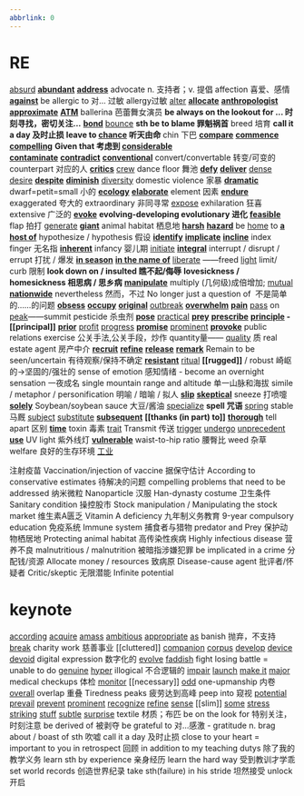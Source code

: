 ```yaml
---
abbrlink: 0
---
```

# RE
[absurd](absurd.md)
**[abundant](abundant.md)**
**[address](address.md)**
advocate n. 支持者；v. 提倡
affection 喜爱、感情
**[against](against.md)**
be  allergic to 对... 过敏 allergy过敏
[alter](alter.md)
**[allocate](allocate.md)**
**[anthropologist](anthropologist.md)**
**[approximate](approximate.md)**
**[ATM](ATM.md)**
ballerina 芭蕾舞女演员
**be always on the lookout for ...  时刻寻找，密切关注...**
**[bond](bond.md)**
[bounce](bounce.md)
**sth be to blame 罪魁祸首**
breed 培育
**call it a day 及时止损**
**leave to [chance](chance.md) 听天由命**
chin 下巴
**[compare](compare.md)**
**[commence](commence.md)**
**[compelling](compelling.md)**
**Given that 考虑到 [considerable](considerable.md)**  
**[contaminate](contaminate.md)**
**[contradict](contradict.md)**
**[conventional](conventional.md)**
convert/convertable 转变/可变的
counterpart 对应的人
**[critics](critics.md)**
[crew](crew.md)
dance floor 舞池
**[defy](defy.md)**
**[deliver](deliver.md)**
[dense](dense.md)
[desire](desire.md)
**[despite](despite.md)**
**[diminish](diminish.md)**
[diversity](diversity.md)
domestic violence 家暴
**[dramatic](dramatic.md)**
dwarf=petit=small 小的
**[ecology](ecology.md)**
**[elaborate](elaborate.md)**
element 因素
**[endure](endure.md)**
exaggerated 夸大的
extraordinary 非同寻常
[expose](expose.md)
exhilaration 狂喜
extensive 广泛的
**[evoke](evoke.md)**
**evolving-developing  evolutionary 进化** 
**[feasible](feasible.md)**
flap 拍打
[generate](generate.md)
**[giant](giant.md)**
animal habitat 栖息地
**[harsh](harsh.md)**
**[hazard](hazard.md)**
be [home](home.md) to
**[a host of](a%20host%20of.md)**
hypothesize / hypothesis 假设
**[identify](identify.md)**
**[implicate](implicate.md)**
**[incline](incline.md)**
index finger 无名指
**[inherent](inherent.md)**
infancy 婴儿期
[initiate](initiate.md)
**[integral](integral.md)**
interrupt / disrupt / errupt 打扰 / 爆发
**[in season](in%20season.md)**
**[in the name of](in%20the%20name%20of.md)**
[liberate](liberate.md) ——freed
[light](light.md)
limit/ curb 限制
**look down on / insulted 瞧不起/侮辱**
**lovesickness / homesickness 相思病 / 思乡病**
**[manipulate](manipulate.md)**
multiply (几何级)成倍增加;
[mutual](mutual.md)
**[nationwide](nationwide.md)**
nevertheless  然而，不过
No longer just a question of  不是简单的……的问题
**[obsess](obsess.md)**
**[occupy](occupy.md)**
**[original](original.md)**
[outbreak](outbreak.md)
**[overwhelm](overwhelm.md)**
**[pain](pain.md)**
[pass](pass.md) on
[peak](peak.md)——summit
pesticide 杀虫剂
**[pose](pose.md)**
[practical](practical.md)
**[prey](prey.md)**
**[prescribe](prescribe.md)**
**[principle](principle.md) - [[principal]]**
**[prior](prior.md)**
[profit](profit.md)
[progress](progress.md)
**[promise](promise.md)**
[prominent](prominent.md)
**[provoke](provoke.md)**
public relations exercise 公关手法,公关手段，炒作
quantity量—— [quality](quality.md) 质
real estate agent 房产中介
**[recruit](recruit.md)**
**[refine](refine.md)**
**[release](release.md)**
**[remark](remark.md)**
Remain to be seen/uncertain 有待观察/保持不确定
**[resistant](resistant.md)**
[ritual](ritual.md)
**[[rugged]]** / robust 崎岖的->坚固的/强壮的
sense of emotion 感知情绪
	- become an overnight sensation 一夜成名
single mountain range and altitude 单一山脉和海拔
simile / metaphor / personification 明喻 / 暗喻 / 拟人
**[slip](slip.md)**
**[skeptical](skeptical.md)**
sneeze 打喷嚏
**[solely](solely.md)**
Soybean/soybean sauce 大豆/酱油
[specialize](specialize.md)
**spell 咒语**
[spring](spring.md)
stable 马厩
[subject](subject.md)
[substitute](substitute.md)
**[subsequent](subsequent.md)**
**[[thanks (in part) to]]** 
**[thorough](thorough.md)**
tell apart 区别
**[time](time.md)**
toxin 毒素
[trait](trait.md)
Transmit 传送
[trigger](trigger.md)
[undergo](undergo.md)
[unprecedent](unprecedent.md)
**[use](use.md)**
UV light 紫外线灯
**[vulnerable](vulnerable.md)**
waist-to-hip ratio 腰臀比
weed 杂草
welfare 良好的生存环境
[工业](工业.md)

注射疫苗 Vaccination/injection of vaccine
据保守估计 According to conservative estimates
待解决的问题 compelling problems that need to be addressed
纳米微粒 Nanoparticle
汉服 Han-dynasty costume 
卫生条件 Sanitary condition
操控股市 Stock manipulation / Manipulating the stock market
维生素A匮乏 Vitamin A deficiency
九年制义务教育 9-year compulsory education
免疫系统 Immune system
捕食者与猎物  predator and Prey 
保护动物栖居地 Protecting animal habitat
高传染性疾病 Highly infectious disease
营养不良 malnutritious / malnutrition
被暗指涉嫌犯罪 be implicated in a crime
分配钱/资源 Allocate money / resources
致病原 Disease-cause agent
批评者/怀疑者 Critic/skeptic
无限潜能 Infinite potential

# keynote
[according](according.md)
[acquire](acquire.md)
[amass](amass.md)
[ambitious](ambitious.md)
[appropriate](appropriate.md)
[as](as.md)
banish 抛弃，不支持
[break](break.md)
charity work 慈善事业
[[cluttered]]
[companion](companion.md)
[corpus](corpus.md)
[develop](develop.md)
[device](device.md)
[devoid](devoid.md)
digital expression 数字化的
[evolve](evolve.md)
[faddish](faddish.md)
fight losing battle = unable to do 
[genuine](genuine.md)
[hyper](hyper.md)
illogical 不合逻辑的
[impair](impair.md)
[launch](launch.md)
[make it](make%20it.md)
[major](major.md)
medical checkups 体检
[monitor](monitor.md)
[[necessary]]
[odd](odd.md)
one-upmanship 内卷
[overall](overall.md)
overlap 重叠
Tiredness peaks 疲劳达到高峰
peep into 窥视
[potential](potential.md)
[prevail](prevail.md)
[prevent](prevent.md)
[prominent](prominent.md)
[recognize](recognize.md)
[refine](refine.md)
[sense](sense.md)
[[slim]]
[some](some.md)
[stress](stress.md)
[striking](striking.md)
[stuff](stuff.md)
[subtle](subtle.md)
[surprise](surprise.md)
textile 材质；布匹
be on the look for 特别关注，时刻注意
be derived of 被剥夺
be grateful to 对...感激
	- gratitude n.
brag about / boast of sth 吹嘘
call it a day 及时止损
close to your heart = important to you
in retrospect 回顾
in addition to my teaching dutys 除了我的教学义务
learn sth by experience 亲身经历
learn the hard way 受到教训才学乖
set world records 创造世界纪录
take sth(failure) in his stride 坦然接受
unlock 开启